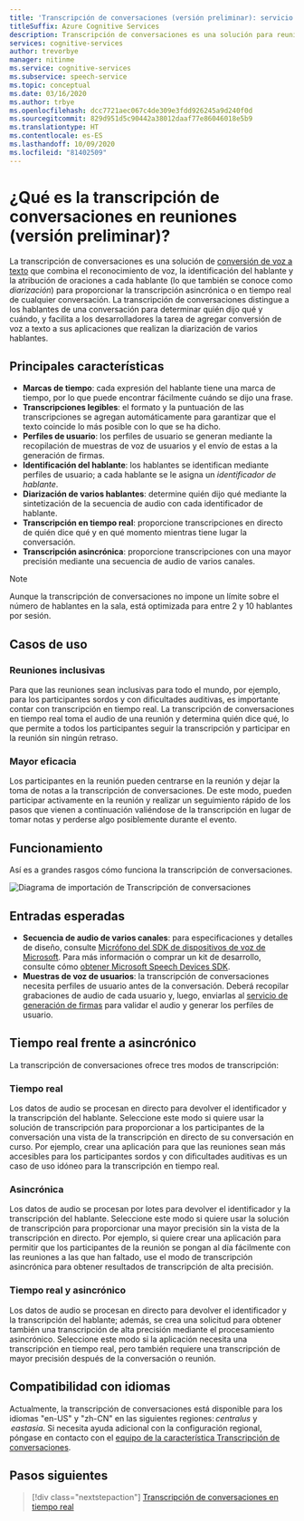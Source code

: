 ```yaml
---
title: 'Transcripción de conversaciones (versión preliminar): servicio de voz'
titleSuffix: Azure Cognitive Services
description: Transcripción de conversaciones es una solución para reuniones que combina el reconocimiento, la identificador del orador y la diarización para proporcionar una transcripción de cualquier conversación.
services: cognitive-services
author: trevorbye
manager: nitinme
ms.service: cognitive-services
ms.subservice: speech-service
ms.topic: conceptual
ms.date: 03/16/2020
ms.author: trbye
ms.openlocfilehash: dcc7721aec067c4de309e3fdd926245a9d240f0d
ms.sourcegitcommit: 829d951d5c90442a38012daaf77e86046018e5b9
ms.translationtype: HT
ms.contentlocale: es-ES
ms.lasthandoff: 10/09/2020
ms.locfileid: "81402509"
---
```

# <a name="what-is-conversation-transcription-in-meetings-preview"></a>¿Qué es la transcripción de conversaciones en reuniones (versión preliminar)?

La transcripción de conversaciones es una solución de [conversión de voz a texto](speech-to-text.md) que combina el reconocimiento de voz, la identificación del hablante y la atribución de oraciones a cada hablante (lo que también se conoce como _diarización_) para proporcionar la transcripción asincrónica o en tiempo real de cualquier conversación. La transcripción de conversaciones distingue a los hablantes de una conversación para determinar quién dijo qué y cuándo, y facilita a los desarrolladores la tarea de agregar conversión de voz a texto a sus aplicaciones que realizan la diarización de varios hablantes.

## <a name="key-features"></a>Principales características

- **Marcas de tiempo**: cada expresión del hablante tiene una marca de tiempo, por lo que puede encontrar fácilmente cuándo se dijo una frase.
- **Transcripciones legibles**: el formato y la puntuación de las transcripciones se agregan automáticamente para garantizar que el texto coincide lo más posible con lo que se ha dicho.
- **Perfiles de usuario**: los perfiles de usuario se generan mediante la recopilación de muestras de voz de usuarios y el envío de estas a la generación de firmas.
- **Identificación del hablante**: los hablantes se identifican mediante perfiles de usuario; a cada hablante se le asigna un _identificador de hablante_.
- **Diarización de varios hablantes**: determine quién dijo qué mediante la sintetización de la secuencia de audio con cada identificador de hablante.
- **Transcripción en tiempo real**: proporcione transcripciones en directo de quién dice qué y en qué momento mientras tiene lugar la conversación.
- **Transcripción asincrónica**: proporcione transcripciones con una mayor precisión mediante una secuencia de audio de varios canales.

> [!NOTE]
> Aunque la transcripción de conversaciones no impone un límite sobre el número de hablantes en la sala, está optimizada para entre 2 y 10 hablantes por sesión.

## <a name="use-cases"></a>Casos de uso

### <a name="inclusive-meetings"></a>Reuniones inclusivas

Para que las reuniones sean inclusivas para todo el mundo, por ejemplo, para los participantes sordos y con dificultades auditivas, es importante contar con transcripción en tiempo real. La transcripción de conversaciones en tiempo real toma el audio de una reunión y determina quién dice qué, lo que permite a todos los participantes seguir la transcripción y participar en la reunión sin ningún retraso.

### <a name="improved-efficiency"></a>Mayor eficacia

Los participantes en la reunión pueden centrarse en la reunión y dejar la toma de notas a la transcripción de conversaciones. De este modo, pueden participar activamente en la reunión y realizar un seguimiento rápido de los pasos que vienen a continuación valiéndose de la transcripción en lugar de tomar notas y perderse algo posiblemente durante el evento.

## <a name="how-it-works"></a>Funcionamiento

Así es a grandes rasgos cómo funciona la transcripción de conversaciones.

![Diagrama de importación de Transcripción de conversaciones](media/scenarios/conversation-transcription-service.png)

## <a name="expected-inputs"></a>Entradas esperadas

- **Secuencia de audio de varios canales**: para especificaciones y detalles de diseño, consulte [Micrófono del SDK de dispositivos de voz de Microsoft](https://aka.ms/cts/microphone). Para más información o comprar un kit de desarrollo, consulte cómo [obtener Microsoft Speech Devices SDK](https://aka.ms/cts/getsdk).
- **Muestras de voz de usuarios**: la transcripción de conversaciones necesita perfiles de usuario antes de la conversación. Deberá recopilar grabaciones de audio de cada usuario y, luego, enviarlas al [servicio de generación de firmas](https://aka.ms/cts/signaturegenservice) para validar el audio y generar los perfiles de usuario.

## <a name="real-time-vs-asynchronous"></a>Tiempo real frente a asincrónico

La transcripción de conversaciones ofrece tres modos de transcripción:

### <a name="real-time"></a>Tiempo real

Los datos de audio se procesan en directo para devolver el identificador y la transcripción del hablante. Seleccione este modo si quiere usar la solución de transcripción para proporcionar a los participantes de la conversación una vista de la transcripción en directo de su conversación en curso. Por ejemplo, crear una aplicación para que las reuniones sean más accesibles para los participantes sordos y con dificultades auditivas es un caso de uso idóneo para la transcripción en tiempo real.

### <a name="asynchronous"></a>Asincrónica

Los datos de audio se procesan por lotes para devolver el identificador y la transcripción del hablante. Seleccione este modo si quiere usar la solución de transcripción para proporcionar una mayor precisión sin la vista de la transcripción en directo. Por ejemplo, si quiere crear una aplicación para permitir que los participantes de la reunión se pongan al día fácilmente con las reuniones a las que han faltado, use el modo de transcripción asincrónica para obtener resultados de transcripción de alta precisión.

### <a name="real-time-plus-asynchronous"></a>Tiempo real y asincrónico

Los datos de audio se procesan en directo para devolver el identificador y la transcripción del hablante; además, se crea una solicitud para obtener también una transcripción de alta precisión mediante el procesamiento asincrónico. Seleccione este modo si la aplicación necesita una transcripción en tiempo real, pero también requiere una transcripción de mayor precisión después de la conversación o reunión.

## <a name="language-support"></a>Compatibilidad con idiomas

Actualmente, la transcripción de conversaciones está disponible para los idiomas "en-US" y "zh-CN" en las siguientes regiones: *centralus* y  *eastasia*. Si necesita ayuda adicional con la configuración regional, póngase en contacto con el [equipo de la característica Transcripción de conversaciones](mailto:CTSFeatureCrew@microsoft.com).

## <a name="next-steps"></a>Pasos siguientes

> [!div class="nextstepaction"]
> [Transcripción de conversaciones en tiempo real](how-to-use-conversation-transcription-service.md)
